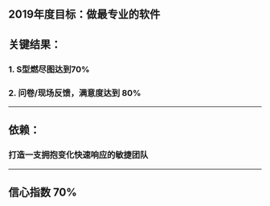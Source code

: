 ## 2019年度目标：做最专业的软件
## 关键结果：
### 1. S型燃尽图达到70%
### 2. 问卷/现场反馈，满意度达到 80%
---
## 依赖：
### 打造一支拥抱变化快速响应的敏捷团队
---
## 信心指数 70%
